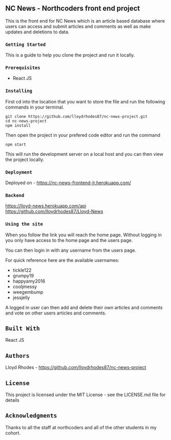 ## NC News - Northcoders front end project

This is the front end for NC News which is an article based database where users can access and submit articles and comments as well as make updates and deletions to data.

### `Getting Started`

This is a guide to help you clone the project and run it locally.

### `Prerequisites`

- React JS

### `Installing`

First cd into the location that you want to store the file and run the following commands in your terminal.

```
git clone https://github.com/lloydrhodes87/nc-news-project.git
cd nc-news-project
npm install
```

Then open the project in your prefered code editor and run the command

```
npm start
```

This will run the development server on a local host and you can then view the project locally.

### `Deployment`

Deployed on - https://nc-news-frontend-lr.herokuapp.com/

### `Backend`

https://lloyd-news.herokuapp.com/api
https://github.com/lloydrhodes87/Lloyd-News

### `Using the site`

When you follow the link you will reach the home page. Without logging in you only have access to the home page and the users page.

You can then login in with any username from the users page.

For quick reference here are the available usernames:

- tickle122
- grumpy19
- happyamy2016
- cooljmessy
- weegembump
- jessjelly

A logged in user can then add and delete their own articles and comments and vote on other users articles and comments.

## `Built With`

React JS

## `Authors`

Lloyd Rhodes - https://github.com/lloydrhodes87/nc-news-project

## `License`

This project is licensed under the MIT License - see the LICENSE.md file for details

## `Acknowledgments`

Thanks to all the staff at northcoders and all of the other students in my cohort.

